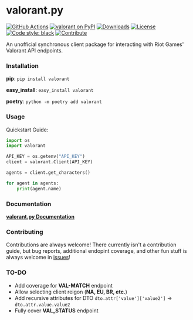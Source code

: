 # valorant.py

[![GitHub Actions](https://camo.githubusercontent.com/0fc9226929794d4d4dfb9ac05a1786942f8e4b4300207224277ac49e22e9fdb6/68747470733a2f2f7472617669732d63692e636f6d2f7073662f626c61636b2e7376673f6272616e63683d6d6173746572)](https://github.com/IreTheKID/valorant.py/actions)
[![valorant on PyPI](https://img.shields.io/pypi/v/valorant.svg)](https://pypi.python.org/pypi/valorant)
[![Downloads](https://pepy.tech/badge/valorant)](https://pepy.tech/project/valorant)
[![License](https://img.shields.io/pypi/l/valorant.svg)](https://pypi.python.org/pypi/valorant)
[![Code style: black](https://img.shields.io/badge/code%20style-black-000000.svg)](https://github.com/psf/black)
[![Contribute](https://img.shields.io/badge/contributions-welcome-brightgreen.svg?style=flat)](https://github.com/IreTheKID/valorant.py/issues)

An unofficial synchronous client package for interacting with Riot Games' Valorant API endpoints. 

### Installation

**pip**: `pip install valorant`

**easy_install**: `easy_install valorant`

**poetry**: `python -m poetry add valorant`

### Usage

Quickstart Guide:
```python
import os
import valorant

API_KEY = os.getenv("API_KEY")
client = valorant.Client(API_KEY)

agents = client.get_characters()

for agent in agents:
	print(agent.name)
```

### Documentation

[**valorant.py Documentation**](https://valorantpy.repl.co/docs.html)

### Contributing

Contributions are always welcome! There currently isn't a contribution guide, but bug reports, additional endopint coverage, and other fun stuff is always welcome in [issues](https://github.com/IreTheKID/valorant.py/issues)!

### TO-DO

+ Add coverage for **VAL-MATCH** endpoint
+ Allow selecting client reigon (**NA, EU, BR, etc.**)
+ Add recursive attributes for DTO `dto.attr['value']['value2']` -> `dto.attr.value.value2`
+ Fully cover **VAL_STATUS** endpoint
